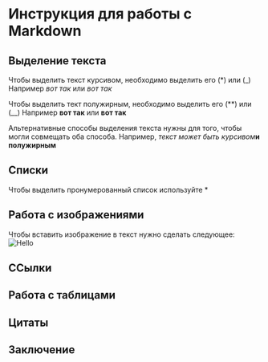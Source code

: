 # Инструкция для работы с Markdown

## Выделение текста

Чтобы выделить текст курсивом, необходимо выделить его (*) или (_)
Например *вот так* или _вот так_

Чтобы выделить тект полужирным, необходимо выделить его (**) или (__)
Например **вот так** или __вот так__

Альтернативные способы выделения текста нужны для того, чтобы могли совмещать оба способа. Например,
_текст может быть курсивом_**и полужирным**

## Списки
Чтобы выделить пронумерованный список используйте *

## Работа с изображениями

Чтобы вставить изображение в текст нужно сделать следующее:
![Hello](YCpXYol5DOU.jpg)

## ССылки

## Работа с таблицами

## Цитаты

## Заключение
